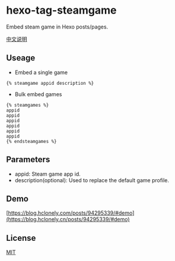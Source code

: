 # hexo-tag-steamgame

Embed steam game in Hexo posts/pages.

[中文说明](https://github.com/HCLonely/hexo-tag-steamgame/blob/master/README_CN.md)

## Useage

* Embed a single game

```
{% steamgame appid description %}
```

* Bulk embed games

```
{% steamgames %}
appid
appid
appid
appid
appid
appid
{% endsteamgames %}
```

## Parameters

* appid: Steam game app id.
* description(optional): Used to replace the default game profile.

## Demo

[https://blog.hclonely.com/posts/94295339/#demo](https://blog.hclonely.cn/posts/94295339/#demo)

## License

[MIT](https://github.com/HCLonely/hexo-tag-steamgame/blob/master/LICENSE)